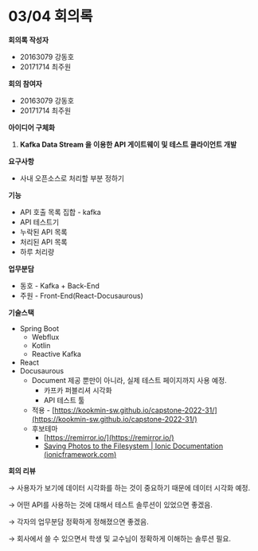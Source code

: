 # 03/04 회의록

**회의록 작성자**

- 20163079 강동호
- 20171714 최주원

**회의 참여자**

- 20163079 강동호
- 20171714 최주원

**아이디어 구체화**

1. **Kafka Data Stream 을 이용한 API 게이트웨이 및 테스트 클라이언트 개발**

**요구사항**

- 사내 오픈소스로 처리할 부분 정하기

**기능**

- API 호출 목록 집합 - kafka
- API 테스트기
- 누락된 API 목록
- 처리된 API 목록
- 하루 처리량

**업무분담**

- 동호 - Kafka + Back-End
- 주원 - Front-End(React-Docusaurous)

**기술스택**

- Spring Boot
    - Webflux
    - Kotlin
    - Reactive Kafka
- React
- Docusaurous
    - Document 제공 뿐만이 아니라, 실제 테스트 페이지까지 사용 예정.
        - 카프카 퍼블리셔 시각화
        - API 테스트 툴
    - 적용 - [https://kookmin-sw.github.io/capstone-2022-31/](https://kookmin-sw.github.io/capstone-2022-31/)
    - 후보테마
        - [https://remirror.io/](https://remirror.io/)
        - [Saving Photos to the Filesystem | Ionic Documentation (](https://ionicframework.com/docs/angular/your-first-app/saving-photos)[ionicframework.com](https://app.tryeraser.com/integration/gather/ionicframework.com)[)](https://ionicframework.com/docs/angular/your-first-app/saving-photos)

**회의 리뷰**

→ 사용자가 보기에 데이터 시각화를 하는 것이 중요하기 때문에 데이터 시각화 예정.

→ 어떤 API를 사용하는 것에 대해서 테스트 솔루션이 있었으면 좋겠음.

→ 각자의 업무분담 정확하게 정해졌으면 좋겠음.

→ 회사에서 쓸 수 있으면서 학생 및 교수님이 정확하게 이해하는 솔루션 필요.